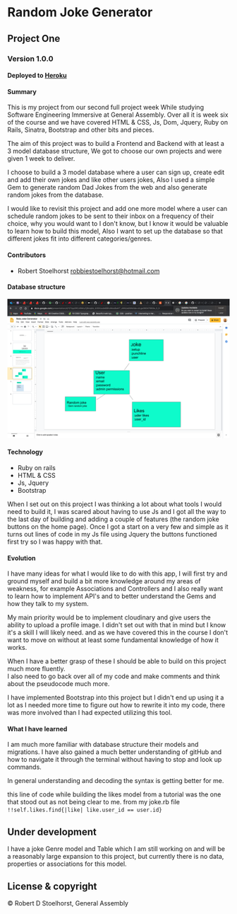 # Random Joke Generator

## Project One

### Version 1.0.0

#### Deployed to [Heroku](https://murmuring-basin-92750.herokuapp.com/)

#### Summary

This is my project from our second full project week While studying Software Engineering Immersive at General Assembly.
Over all it is week six of the course and we have covered HTML & CSS, Js, Dom, Jquery, Ruby on Rails, Sinatra, Bootstrap and other bits and pieces.

The aim of this project was to build a Frontend and Backend with at least a 3 model database structure, We got to choose our own projects and were given 1 week to deliver.

I choose to build a 3 model database where a user can sign up, create edit and add their own jokes and like other users jokes, Also I used a simple Gem to generate random Dad Jokes from the web and also generate random jokes from the database.

I would like to revisit this project and add one more model where a user can schedule random jokes to be sent to their inbox on a frequency of their choice, why you would want to I don't know, but I know it would be valuable to learn how to build this model, Also I want to set up the database so that different jokes fit into different categories/genres.

#### Contributors

- Robert Stoelhorst <robbiestoelhorst@hotmail.com>

#### Database structure

![](readMeImages/ScreenShotDatabase.png)

#### Technology

- Ruby on rails
- HTML & CSS
- Js, Jquery
- Bootstrap

When I set out on this project I was thinking a lot about what tools I would need to build it, I was scared about having to use Js and I got all the way to the last day of building and adding a couple of features (the random joke buttons on the home page).
Once I got a start on a very few and simple as it turns out lines of code in my Js file using Jquery the buttons functioned first try so I was happy with that.

#### Evolution

I have many ideas for what I would like to do with this app, I will first try and ground myself and build a bit more knowledge around my areas of weakness, for example Associations and Controllers and I also really want to learn how to implement API's and to better understand the Gems and how they talk to my system.

My main priority would be to implement cloudinary and give users the ability to upload a profile image. I didn't set out with that in mind but I know it's a skill I will likely need. and as we have covered this in the course I don't want to move on without at least some fundamental knowledge of how it works.

When I have a better grasp of these I should be able to build on this project much more fluently.  
I also need to go back over all of my code and make comments and think about the pseudocode much more.

I have implemented Bootstrap into this project but I didn't end up using it a lot as I needed more time to figure out how to rewrite it into my code, there was more involved than I had expected utilizing this tool.

#### What I have learned

I am much more familiar with database structure their models and migrations. I have also gained a much better understanding of gitHub and how to navigate it through the terminal without having to stop and look up commands.

In general understanding and decoding the syntax is getting better for me.

this line of code while building the likes model from a tutorial was the one that stood out as not being clear to me.
from my joke.rb file
`!!self.likes.find{|like| like.user_id == user.id}`

## Under development

I have a joke Genre model and Table which I am still working on and will be a reasonably large expansion to this project, but currently there is no data, properties or associations for this model.

## License & copyright

© Robert D Stoelhorst, General Assembly

